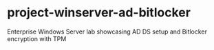 # project-winserver-ad-bitlocker
Enterprise Windows Server lab showcasing AD DS setup and Bitlocker encryption with TPM
